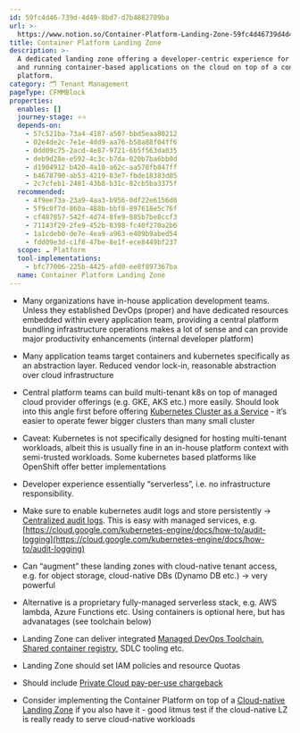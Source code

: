 ```yaml
---
id: 59fc4d46-739d-4d49-8bd7-d7b4882709ba
url: >-
  https://www.notion.so/Container-Platform-Landing-Zone-59fc4d46739d4d498bd7d7b4882709ba
title: Container Platform Landing Zone
description: >-
  A dedicated landing zone offering a developer-centric experience for building
  and running container-based applications on the cloud on top of a container
  platform.
category: 🗂 Tenant Management
pageType: CFMMBlock
properties:
  enables: []
  journey-stage: ⭐️⭐️
  depends-on:
    - 57c521ba-73a4-4187-a507-bbd5eaa80212
    - 02e4de2c-7e1e-4dd9-aa76-b58a88f04ff6
    - 0dd09c75-2acd-4e87-9721-6b5f563da035
    - deb9d28e-e592-4c3c-b7da-020b7ba6bb0d
    - d1904912-b420-4a10-a62c-aa578fb847ff
    - b4678790-ab53-4219-83e7-fbde18383d05
    - 2c7cfeb1-2481-43b8-b31c-82cb5ba3375f
  recommended:
    - 4f9ee73a-23a9-4aa3-b956-0df22e6156d0
    - 5f9c0f7d-860a-488b-bbf8-897618e5c76f
    - cf487857-542f-4d74-8fe9-885b7be8ccf3
    - 71143f29-2fe9-452b-8398-fc40f270a2b6
    - 1a1cdeb0-de7e-4ea9-a963-e409b9abed54
    - fdd09e3d-c1f8-47be-8e1f-ece8449bf237
  scope: ☁️ Platform
  tool-implementations:
    - bfc77006-225b-4425-afd0-ee8f897367ba
  name: Container Platform Landing Zone
---
```


- Many organizations have in-house application development teams. Unless they established DevOps (proper) and have dedicated resources embedded within every application team, providing a central platform bundling infrastructure operations makes a lot of sense and can provide major productivity enhancements (internal developer platform)

- Many application teams target containers and kubernetes specifically as an abstraction layer. Reduced vendor lock-in, reasonable abstraction over cloud infrastructure

- Central platform teams can build multi-tenant k8s on top of managed cloud provider offerings (e.g. GKE, AKS etc.) more easily. Should look into this angle first before offering [Kubernetes Cluster as a Service](../service-ecosystem/kubernetes-cluster-as-a-service.md) - it’s easier to operate fewer bigger clusters than many small cluster

- Caveat: Kubernetes is not specifically designed for hosting multi-tenant workloads, albeit this is usually fine in an in-house platform context with semi-trusted workloads. Some kubernetes based platforms like OpenShift offer better implementations

- Developer experience essentially “serverless”, i.e. no infrastructure responsibility.

- Make sure to enable kubernetes audit logs and store persistently → [Centralized audit logs](../security-and-compliance/centralized-audit-logs.md). This is easy with managed services, e.g. [https://cloud.google.com/kubernetes-engine/docs/how-to/audit-logging](https://cloud.google.com/kubernetes-engine/docs/how-to/audit-logging)

- Can “augment” these landing zones with cloud-native tenant access, e.g. for object storage, cloud-native DBs (Dynamo DB etc.) → very powerful

- Alternative is a proprietary fully-managed serverless stack, e.g. AWS lambda, Azure Functions etc. Using containers is optional here, but has advanatages (see toolchain below)

- Landing Zone can deliver integrated [Managed DevOps Toolchain](../service-ecosystem/managed-devops-toolchain.md), [Shared container registry](../service-ecosystem/shared-container-registry.md), SDLC tooling etc.

- Landing Zone should set IAM policies and resource Quotas

- Should include [Private Cloud pay-per-use chargeback](../cost-management/private-cloud-pay-per-use-chargeback.md) 

- Consider implementing the Container Platform on top of a [Cloud-native Landing Zone](./cloud-native-landing-zone.md) if you also have it - good litmus test if the cloud-native LZ is really ready to serve cloud-native workloads


